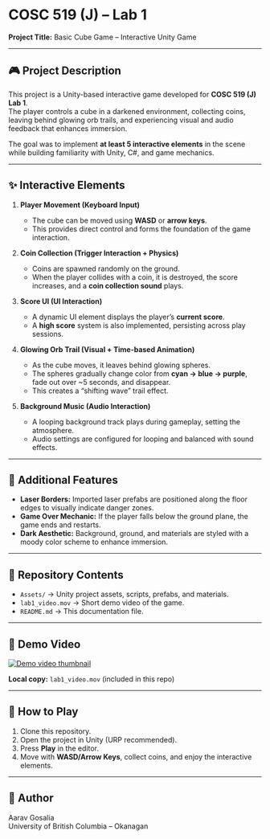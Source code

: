 # COSC 519 (J) – Lab 1  
**Project Title:** Basic Cube Game – Interactive Unity Game  

---

## 🎮 Project Description  
This project is a Unity-based interactive game developed for **COSC 519 (J) Lab 1**.  
The player controls a cube in a darkened environment, collecting coins, leaving behind glowing orb trails, and experiencing visual and audio feedback that enhances immersion.  

The goal was to implement **at least 5 interactive elements** in the scene while building familiarity with Unity, C#, and game mechanics.  

---

## ✨ Interactive Elements  

1. **Player Movement (Keyboard Input)**  
   - The cube can be moved using **WASD** or **arrow keys**.  
   - This provides direct control and forms the foundation of the game interaction.  

2. **Coin Collection (Trigger Interaction + Physics)**  
   - Coins are spawned randomly on the ground.  
   - When the player collides with a coin, it is destroyed, the score increases, and a **coin collection sound** plays.  

3. **Score UI (UI Interaction)**  
   - A dynamic UI element displays the player’s **current score**.  
   - A **high score** system is also implemented, persisting across play sessions.  

4. **Glowing Orb Trail (Visual + Time-based Animation)**  
   - As the cube moves, it leaves behind glowing spheres.  
   - The spheres gradually change color from **cyan → blue → purple**, fade out over ~5 seconds, and disappear.  
   - This creates a “shifting wave” trail effect.  

5. **Background Music (Audio Interaction)**  
   - A looping background track plays during gameplay, setting the atmosphere.  
   - Audio settings are configured for looping and balanced with sound effects.  

---

## 🔹 Additional Features  
- **Laser Borders:** Imported laser prefabs are positioned along the floor edges to visually indicate danger zones.  
- **Game Over Mechanic:** If the player falls below the ground plane, the game ends and restarts.  
- **Dark Aesthetic:** Background, ground, and materials are styled with a moody color scheme to enhance immersion.  

---

## 📂 Repository Contents  
- `Assets/` → Unity project assets, scripts, prefabs, and materials.  
- `lab1_video.mov` → Short demo video of the game.  
- `README.md` → This documentation file.  

---

<h2>🎥 Demo Video</h2>
<a href="https://youtu.be/K5CQvbQmYfg" target="_blank">
  <img src="https://img.youtube.com/vi/K5CQvbQmYfg/hqdefault.jpg" alt="Demo video thumbnail" />
</a>
<p><strong>Local copy:</strong> <code>lab1_video.mov</code> (included in this repo)</p>


---

## 🚀 How to Play  
1. Clone this repository.  
2. Open the project in Unity (URP recommended).  
3. Press **Play** in the editor.  
4. Move with **WASD/Arrow Keys**, collect coins, and enjoy the interactive elements.  

---

## 👤 Author  
Aarav Gosalia  
University of British Columbia – Okanagan 

